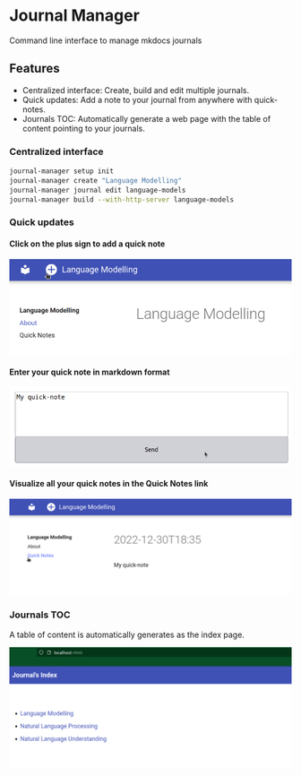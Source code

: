 # Journal Manager

Command line interface to manage mkdocs journals

## Features

- Centralized interface: Create, build and edit multiple journals.
- Quick updates: Add a note to your journal from anywhere with quick-notes.
- Journals TOC: Automatically generate a web page with the table of content pointing to your journals.

### Centralized interface

```bash
journal-manager setup init
journal-manager create "Language Modelling"
journal-manager journal edit language-models
journal-manager build --with-http-server language-models
```

### Quick updates

#### Click on the plus sign to add a quick note

![Click on the plus sign to add a quick note](dev/assets/figures/feature-quick-note-1.png)

#### Enter your quick note in markdown format

![Enter quick note in markdown format](dev/assets/figures/feature-quick-note-2.png)

#### Visualize all your quick notes in the Quick Notes link

![Visualize all your quick notes in the Quick Notes link](dev/assets/figures/feature-quick-note-3.png)


### Journals TOC

A table of content is automatically generates as the index page.

![Automatically generated table of contents](dev/assets/figures/feature-toc.png)

